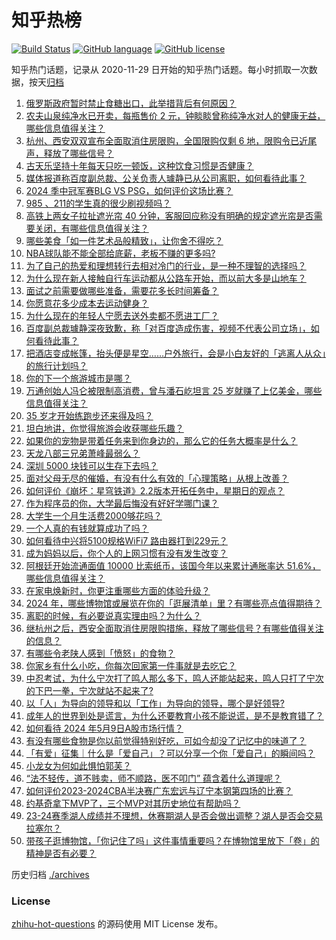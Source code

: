 # 知乎热榜
[![Build Status](https://github.com/ToWeLong/zhihu-hot-questions/workflows/CI/badge.svg)](https://github.com/ToWeLong/zhihu-hot-questions/actions)
[![GitHub language](https://img.shields.io/badge/language-golang-orange.svg)](https://golang.org/)
[![GitHub license](https://img.shields.io/github/license/ToWeLong/zhihu-hot-questions)](https://github.com/ToWeLong/zhihu-hot-questions/blob/main/LICENSE)

知乎热门话题，记录从 2020-11-29 日开始的知乎热门话题。每小时抓取一次数据，按天[归档](./archives)

<!-- BEGIN -->

1. [俄罗斯政府暂时禁止食糖出口，此举措背后有何原因？](https://www.zhihu.com/question/654928743)
1. [农夫山泉纯净水已开卖，每瓶售价 2 元，钟睒睒曾称纯净水对人的健康无益，哪些信息值得关注？](https://www.zhihu.com/question/655317518)
1. [杭州、西安双双宣布全面取消住房限购，全国限购仅剩 6 地，限购令已近尾声，释放了哪些信号？](https://www.zhihu.com/question/655459201)
1. [古天乐坚持十年每天只吃一顿饭，这种饮食习惯是否健康？](https://www.zhihu.com/question/654477046)
1. [媒体报道称百度副总裁、公关负责人璩静已从公司离职，如何看待此事？](https://www.zhihu.com/question/655489268)
1. [2024 季中冠军赛BLG VS PSG，如何评价这场比赛？](https://www.zhihu.com/question/655454288)
1. [985 、211的学生真的很少刷视频吗？](https://www.zhihu.com/question/655207797)
1. [高铁上两女子拉扯遮光帘 40 分钟，客服回应称没有明确的规定遮光帘是否需要关闭，有哪些信息值得关注？](https://www.zhihu.com/question/655149233)
1. [哪些美食「如一件艺术品般精致」，让你舍不得吃？](https://www.zhihu.com/question/650255813)
1. [NBA球队能不能全部给底薪，老板不赚的更多吗?](https://www.zhihu.com/question/651904530)
1. [为了自己的热爱和理想转行去相对冷门的行业，是一种不理智的选择吗？](https://www.zhihu.com/question/652074708)
1. [为什么现在新人接触自行车运动都从公路车开始，而以前大多是山地车？](https://www.zhihu.com/question/654594780)
1. [面试之前需要做哪些准备，需要花多长时间筹备？](https://www.zhihu.com/question/651409573)
1. [你愿意花多少成本去运动健身？](https://www.zhihu.com/question/655284591)
1. [为什么现在的年轻人宁愿去送外卖都不愿进工厂？](https://www.zhihu.com/question/392643496)
1. [百度副总裁璩静深夜致歉，称「对百度造成伤害，视频不代表公司立场」，如何看待此事？](https://www.zhihu.com/question/655422331)
1. [把酒店变成帐篷，抬头便是星空……户外旅行，会是小白友好的「逃离人从众」的旅行计划吗？](https://www.zhihu.com/question/654363766)
1. [你的下一个旅游城市是哪？](https://www.zhihu.com/question/653678578)
1. [万通创始人冯仑被限制高消费，曾与潘石屹坦言 25 岁就赚了上亿美金，哪些信息值得关注？](https://www.zhihu.com/question/655381869)
1. [35 岁才开始练跑步还来得及吗？](https://www.zhihu.com/question/650557740)
1. [坦白地讲，你觉得旅游会收获哪些乐趣？](https://www.zhihu.com/question/653301531)
1. [如果你的宠物是带着任务来到你身边的，那么它的任务大概率是什么？](https://www.zhihu.com/question/653429421)
1. [天龙八部三兄弟萧峰最弱么？](https://www.zhihu.com/question/654783233)
1. [深圳 5000 块钱可以生存下去吗？](https://www.zhihu.com/question/649440155)
1. [面对父母无尽的催婚，有没有什么有效的「心理策略」从根上改善？](https://www.zhihu.com/question/653430269)
1. [如何评价《崩坏：星穹铁道》2.2版本开拓任务中，星期日的观点？](https://www.zhihu.com/question/655387407)
1. [作为程序员的你，大学最后悔没有好好学哪门课？](https://www.zhihu.com/question/652210870)
1. [大学生一个月生活费2000够花吗？](https://www.zhihu.com/question/653988458)
1. [一个人真的有钱就算成功了吗？](https://www.zhihu.com/question/655178141)
1. [如何看待中兴将5100规格WiFi7 路由器打到229元？](https://www.zhihu.com/question/655344515)
1. [成为妈妈以后，你个人的上网习惯有没有发生改变？](https://www.zhihu.com/question/655346413)
1. [阿根廷开始流通面值 10000 比索纸币，该国今年以来累计通胀率达 51.6%，哪些信息值得关注？](https://www.zhihu.com/question/655342189)
1. [在家电焕新时，你更注重哪些方面的体验升级？](https://www.zhihu.com/question/655245758)
1. [2024 年，哪些博物馆或展览在你的「逛展清单」里？有哪些亮点值得期待？](https://www.zhihu.com/question/655334511)
1. [离职的时候，有必要说真实理由吗？为什么？](https://www.zhihu.com/question/654654764)
1. [继杭州之后，西安全面取消住房限购措施，释放了哪些信号？有哪些值得关注的信息？](https://www.zhihu.com/question/655455691)
1. [有哪些令老陕人感到「愤怒」的食物？](https://www.zhihu.com/question/654368963)
1. [你家乡有什么小吃，你每次回家第一件事就是去吃它？](https://www.zhihu.com/question/653330758)
1. [中忍考试，为什么宁次打了鸣人那么多下，鸣人还能站起来，鸣人只打了宁次的下巴一拳，宁次就站不起来了?](https://www.zhihu.com/question/458394330)
1. [以「人」为导向的领导和以「工作」为导向的领导，哪个是好领导?](https://www.zhihu.com/question/653093480)
1. [成年人的世界到处是谎言，为什么还要教育小孩不能说谎，是不是教育错了？](https://www.zhihu.com/question/649462600)
1. [如何看待 2024 年5月9日A股市场行情？](https://www.zhihu.com/question/655434498)
1. [有没有哪些食物是你以前觉得特别好吃，可如今却没了记忆中的味道了？](https://www.zhihu.com/question/652523453)
1. [「有爱」征集｜什么是「爱自己」？可以分享一个你「爱自己」的瞬间吗？](https://www.zhihu.com/question/655443176)
1. [小龙女为何如此惧怕郭芙？](https://www.zhihu.com/question/655382716)
1. [“法不轻传，道不贱卖，师不顺路，医不叩门” 蕴含着什么道理呢？](https://www.zhihu.com/question/655330437)
1. [如何评价2023-2024CBA半决赛广东宏远与辽宁本钢第四场的比赛？](https://www.zhihu.com/question/655384360)
1. [约基奇拿下MVP了，三个MVP对其历史地位有帮助吗？](https://www.zhihu.com/question/655425920)
1. [23-24赛季湖人成绩并不理想，休赛期湖人是否会做出调整？湖人是否会交易拉塞尔？](https://www.zhihu.com/question/655340009)
1. [带孩子逛博物馆，「你记住了吗」这件事情重要吗？在博物馆里放下「卷」的精神是否有必要？](https://www.zhihu.com/question/655376448)

<!-- END -->

历史归档 [./archives](./archives)


### License
[zhihu-hot-questions](https://github.com/towelong/zhihu-hot-questions) 的源码使用 MIT License 发布。